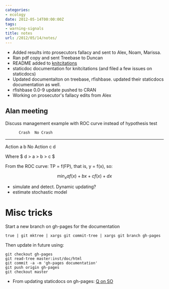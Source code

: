 ```yaml
---
categories:
- ecology
date: 2012-05-14T00:00:00Z
tags:
- warning-signals
title: notes
url: /2012/05/14/notes/
---
```


- Added results into prosecutors fallacy and sent to Alex, Noam, Marissa.
- Ran pdf copy and sent Treebase to Duncan
- README added to [knitcitations](https://github.com/cboettig/knitcitations)
- staticdoc documentation for knitcitations (and filed a few issues on staticdocs)
- Updated documentaiton on treebase, rfishbase. updated their staticdocs documentation as well.
- rfishbase 0.0-9 update pushed to CRAN
- Working on prosecutor's fallacy edits from Alex

Alan meeting
------------

Discuss management example with ROC curve instead of hypothesis test 

          Crash  No Crash
 --------- ----  --------
 Action    a     b
No Action  c     d

Where 
$ d > a > b > c $

From the ROC curve: TP = f(FP), that is, y = f(x), so:

$$ \min_x a f(x) +b x + c f(x) + d x $$

- simulate and detect.  Dynamic updating?
- estimate stochastic model



# Misc tricks


Start a new branch on gh-pages for the documentation 

```
true | git mktree | xargs git commit-tree | xargs git branch gh-pages

```


Then update in future using:

```
git checkout gh-pages
git read-tree master:inst/doc/html
git commit -a -m 'gh-pages documentation'
git push origin gh-pages
git checkout master
```


- From updating staticdocs on gh-pages: [Q on SO](http://stackoverflow.com/questions/10590156/git-update-the-root-directory-of-a-branch-from-the-subdirectory-of-another)


